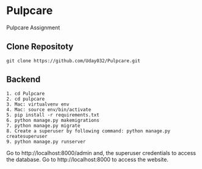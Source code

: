 # Pulpcare
Pulpcare Assignment

## Clone Repositoty

```
git clone https://github.com/Uday032/Pulpcare.git
```

## Backend

```
1. cd Pulpcare
2. cd pulpcare
3. Mac: virtualvenv env
4. Mac: source env/bin/activate
5. pip install -r requirements.txt
6. python manage.py makemigrations
7. python manage.py migrate
8. Create a superuser by following command: python manage.py createsuperuser 
9. python manage.py runserver
```

Go to http://localhost:8000/admin and, the superuser credentials to access the database.
Go to http://localhost:8000 to access the website.